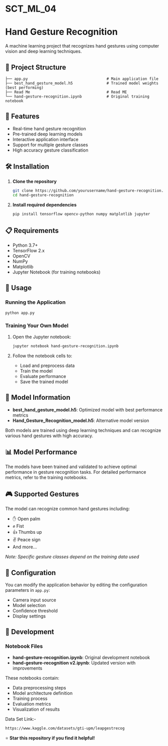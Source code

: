 # SCT_ML_04

# Hand Gesture Recognition

A machine learning project that recognizes hand gestures using computer vision and deep learning techniques.

## 📁 Project Structure

```
├── app.py                                   # Main application file
├── best_hand_gesture_model.h5               # Trained model weights (best performing)
├── Read Me                                  # Read ME
└── hand-gesture-recognition.ipynb           # Original training notebook
```

## 🚀 Features

- Real-time hand gesture recognition
- Pre-trained deep learning models
- Interactive application interface
- Support for multiple gesture classes
- High accuracy gesture classification

## 🛠️ Installation

1. **Clone the repository**
   ```bash
   git clone https://github.com/yourusername/hand-gesture-recognition.git
   cd hand-gesture-recognition
   ```

2. **Install required dependencies**
   ```bash
   pip install tensorflow opencv-python numpy matplotlib jupyter
   ```

## 📋 Requirements

- Python 3.7+
- TensorFlow 2.x
- OpenCV
- NumPy
- Matplotlib
- Jupyter Notebook (for training notebooks)

## 🎯 Usage

### Running the Application

```bash
python app.py
```

### Training Your Own Model

1. Open the Jupyter notebook:
   ```bash
   jupyter notebook hand-gesture-recognition.ipynb
   ```

2. Follow the notebook cells to:
   - Load and preprocess data
   - Train the model
   - Evaluate performance
   - Save the trained model

## 🤖 Model Information

- **best_hand_gesture_model.h5**: Optimized model with best performance metrics
- **Hand_Gesture_Recognition_model.h5**: Alternative model version

Both models are trained using deep learning techniques and can recognize various hand gestures with high accuracy.

## 📊 Model Performance

The models have been trained and validated to achieve optimal performance in gesture recognition tasks. For detailed performance metrics, refer to the training notebooks.

## 🎮 Supported Gestures

The model can recognize common hand gestures including:
- ✋ Open palm
- ✊ Fist
- 👍 Thumbs up
- ✌️ Peace sign
- And more...

*Note: Specific gesture classes depend on the training data used*

## 🔧 Configuration

You can modify the application behavior by editing the configuration parameters in `app.py`:
- Camera input source
- Model selection
- Confidence threshold
- Display settings

## 📝 Development

### Notebook Files

- **hand-gesture-recognition.ipynb**: Original development notebook
- **hand-gesture-recognition v2.ipynb**: Updated version with improvements

These notebooks contain:
- Data preprocessing steps
- Model architecture definition
- Training process
- Evaluation metrics
- Visualization of results

Data Set Link:-
``` 
https://www.kaggle.com/datasets/gti-upm/leapgestrecog

```

⭐ **Star this repository if you find it helpful!**
